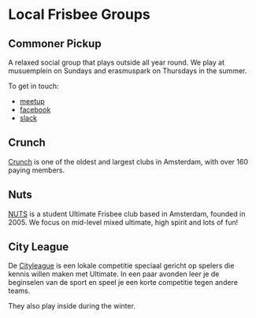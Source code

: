 
Local Frisbee Groups
====================

## Commoner Pickup

A relaxed social group that plays outside all year round. We play
at musuemplein on Sundays and erasmuspark on Thursdays in the summer.

To get in touch:

  * [meetup](https://www.meetup.com/Frisbee-Amsterdam/)
  * [facebook](https://www.facebook.com/groups/ultimate.amsterdam/about/)
  * [slack](https://slofile.com/slack/funsterdam)

## Crunch

[Crunch](http://www.crunch-ultimate.net) is one of the oldest and largest clubs in Amsterdam, with over 160 paying members.

## Nuts

[NUTS](http://ultimatenuts.nl) is a student Ultimate Frisbee club based in Amsterdam, founded in 2005. We focus on mid-level mixed ultimate, high spirit and lots of fun!

## City League

De [Cityleague](https://cityleague.nl) is een lokale competitie speciaal gericht op spelers die kennis willen maken met Ultimate. In een paar avonden leer je de beginselen van de sport en speel je een korte competitie tegen andere teams.

They also play inside during the winter.
